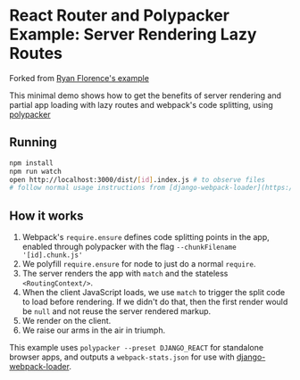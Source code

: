 React Router and Polypacker Example: Server Rendering Lazy Routes
==================================================

Forked from [Ryan Florence's example](https://github.com/ryanflorence/example-react-router-server-rendering-lazy-routes)

This minimal demo shows how to get the benefits of server rendering and
partial app loading with lazy routes and webpack's code splitting, using [polypacker](https://github.com/polypacker/polypacker)

## Running

``` bash
npm install
npm run watch
open http://localhost:3000/dist/[id].index.js # to observe files
# follow normal usage instructions from [django-webpack-loader](https://github.com/owais/django-webpack-loader/)
```

## How it works

1. Webpack's `require.ensure` defines code splitting points in the app, enabled through polypacker with the flag `--chunkFilename '[id].chunk.js'`
2. We polyfill `require.ensure` for node to just do a normal `require`.
3. The server renders the app with `match` and the stateless `<RoutingContext/>`.
4. When the client JavaScript loads, we use `match` to trigger the split
   code to load before rendering. If we didn't do that, then the first
   render would be `null` and not reuse the server rendered markup.
5. We render on the client.
6. We raise our arms in the air in triumph.
  
This example uses `polypacker --preset DJANGO_REACT` for standalone browser apps, and outputs a `webpack-stats.json` for use with [django-webpack-loader](https://github.com/owais/django-webpack-loader/).
